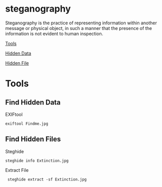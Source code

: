 # steganography

Steganography is the practice of representing information within another message or physical object,
in such a manner that the presence of the information is not evident to human inspection.

[Tools](#tools)

[Hidden Data](#FIND-Hidden-Data)

[Hidden File](#Hidden-File)

# Tools

## Find Hidden Data

EXIFtool 

    exiftool Findme.jpg
    
## Find Hidden Files

Steghide 

    steghide info Extinction.jpg 
    
Extract File

     steghide extract -sf Extinction.jpg 
